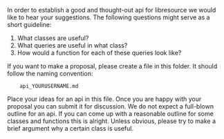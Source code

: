 In order to establish a good and thought-out api for libresource we would like
to hear your suggestions. The following questions might serve as a short
guideline:

1) What classes are useful?
2) What queries are useful in what class?
3) How would a function for each of these queries look like?

If you want to make a proposal, please create a file in this folder. It should
follow the naming convention:

        api_YOURUSERNAME.md

Place your ideas for an api in this file. Once you are happy with your proposal
you can submit it for discussion. We do not expect a full-blown outline for an
api. If you can come up with a reasonable outline for some classes and
functions this is alright. Unless obvious, please try to make a brief argument
why a certain class is useful.
